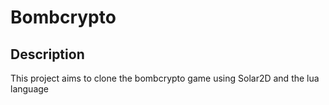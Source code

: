 # Bombcrypto

## Description
This project aims to clone the bombcrypto game using Solar2D and the lua language

